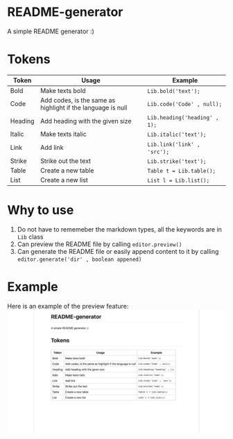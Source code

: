 # README-generator 
A simple README generator :)

# Tokens 
|Token|Usage|Example|
|---|---|---|
|Bold|Make texts bold|`Lib.bold('text');`|
|Code|Add codes, is the same as highlight if the language is null|`Lib.code('Code' , null);`|
|Heading|Add heading with the given size|`Lib.heading('heading' , 1);`|
|Italic|Make texts italic|`Lib.italic('text');`|
|Link|Add link|`Lib.link('link' , 'src');`|
|Strike|Strike out the text|`Lib.strike('text');`|
|Table|Create a new table|`Table t = Lib.table();`|
|List|Create a new list|`List l = Lib.list();`|

# Why to use
1. Do not have to rememeber the markdown types, all the keywords are in `Lib` class 
2. Can preview the README file by calling `editor.preview()`
3. Can generate the README file or easily append content to it by calling `editor.generate('dir' , boolean appened)`

# Example
Here is an example of the preview feature:
![Preview example](README-example.png)
